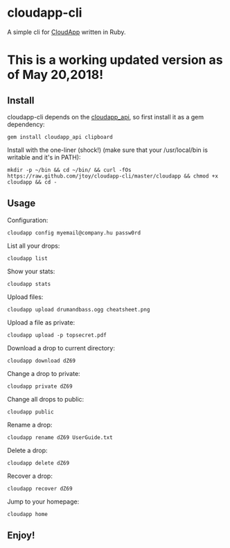 

cloudapp-cli
============

A simple cli for [CloudApp][getcloudapp] written in Ruby.


# This is a working updated version as of May 20,2018!


Install
-------

cloudapp-cli depends on the [cloudapp_api][api], so first install it as a gem dependency:

	gem install cloudapp_api clipboard
	

Install with the one-liner (shock!) (make sure that your /usr/local/bin is writable and it's in PATH):

	mkdir -p ~/bin && cd ~/bin/ && curl -fOs https://raw.github.com/jtoy/cloudapp-cli/master/cloudapp && chmod +x cloudapp && cd -

Usage
-----

Configuration:

	cloudapp config myemail@company.hu passw0rd

List all your drops:

	cloudapp list

Show your stats:

	cloudapp stats

Upload files:

	cloudapp upload drumandbass.ogg cheatsheet.png

Upload a file as private:

	cloudapp upload -p topsecret.pdf

Download a drop to current directory:

	cloudapp download dZ69

Change a drop to private:

	cloudapp private dZ69

Change all drops to public:

	cloudapp public

Rename a drop:

	cloudapp rename dZ69 UserGuide.txt

Delete a drop:

	cloudapp delete dZ69

Recover a drop:

	cloudapp recover dZ69

Jump to your homepage:

	cloudapp home

Enjoy!
------

[getcloudapp]:http://getcloudapp.com/
[api]:https://github.com/aaronrussell/cloudapp_api
